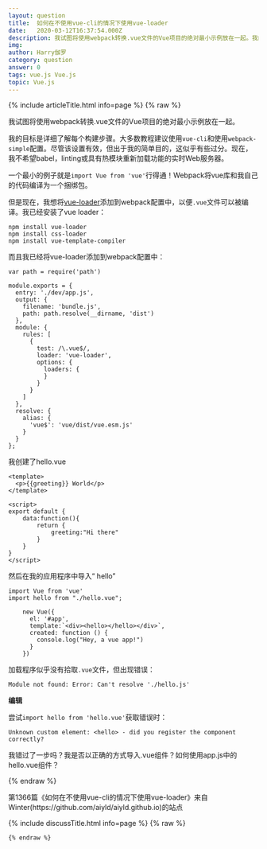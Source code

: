 ```yaml
---
layout: question
title:  如何在不使用vue-cli的情况下使用vue-loader
date:   2020-03-12T16:37:54.000Z
description: 我试图将使用webpack转换.vue文件的Vue项目的绝对最小示例放在一起。我的目标是详细了解每个构建步骤。大多数教程建议使用vue-cli和使用w...
img: 
author: Harry伽罗
category: question
answer: 0
tags: vue.js Vue.js
topic: Vue.js
---
```

<div class="article-root">
  <div class="article">
    {% include articleTitle.html info=page %}
    {% raw %}
    <div class="article-content"><p><font style="vertical-align: inherit;"><font style="vertical-align: inherit;">我试图将使用webpack转换.vue文件的Vue项目的绝对最小示例放在一起。</font></font></p>

<p><font style="vertical-align: inherit;"><font style="vertical-align: inherit;">我的目标是详细了解每个构建步骤。</font><font style="vertical-align: inherit;">大多数教程建议使用</font></font><code>vue-cli</code><font style="vertical-align: inherit;"><font style="vertical-align: inherit;">和使用</font></font><code>webpack-simple</code><font style="vertical-align: inherit;"><font style="vertical-align: inherit;">配置。</font><font style="vertical-align: inherit;">尽管该设置有效，但出于我的简单目的，这似乎有些过分。</font><font style="vertical-align: inherit;">现在，我不希望babel，linting或具有热模块重新加载功能的实时Web服务器。</font></font></p>

<p><font style="vertical-align: inherit;"><font style="vertical-align: inherit;">一个最小的例子就是</font></font><code>import Vue from 'vue'</code><font style="vertical-align: inherit;"><font style="vertical-align: inherit;">行得通！</font><font style="vertical-align: inherit;">Webpack将vue库和我自己的代码编译为一个捆绑包。</font></font></p>

<p><font style="vertical-align: inherit;"><font style="vertical-align: inherit;">但是现在，我想将</font></font><a href="https://vue-loader.vuejs.org/en/" rel="noreferrer"><font style="vertical-align: inherit;"><font style="vertical-align: inherit;">vue-loader</font></font></a><font style="vertical-align: inherit;"><font style="vertical-align: inherit;">添加</font><font style="vertical-align: inherit;">到webpack配置中，以便</font></font><code>.vue</code><font style="vertical-align: inherit;"><font style="vertical-align: inherit;">文件可以被编译。</font><font style="vertical-align: inherit;">我已经安装了vue loader：</font></font></p>

<pre><code>npm install vue-loader<font></font>
npm install css-loader<font></font>
npm install vue-template-compiler <font></font>
</code></pre>

<p><font style="vertical-align: inherit;"><font style="vertical-align: inherit;">而且我已经将vue-loader添加到webpack配置中：</font></font></p>

<pre><code>var path = require('path')<font></font>
<font></font>
module.exports = {<font></font>
  entry: './dev/app.js',<font></font>
  output: {<font></font>
    filename: 'bundle.js',<font></font>
    path: path.resolve(__dirname, 'dist')<font></font>
  },<font></font>
  module: {<font></font>
    rules: [<font></font>
      {<font></font>
        test: /\.vue$/,<font></font>
        loader: 'vue-loader',<font></font>
        options: {<font></font>
          loaders: {<font></font>
          }<font></font>
        }<font></font>
      }<font></font>
    ]<font></font>
  },<font></font>
  resolve: {<font></font>
    alias: {<font></font>
      'vue$': 'vue/dist/vue.esm.js'<font></font>
    }<font></font>
  }<font></font>
};<font></font>
</code></pre>

<p><font style="vertical-align: inherit;"><font style="vertical-align: inherit;">我创建了hello.vue</font></font></p>

<pre><code>&lt;template&gt;<font></font>
  &lt;p&gt;{{greeting}} World&lt;/p&gt;<font></font>
&lt;/template&gt;<font></font>
<font></font>
&lt;script&gt;<font></font>
export default {<font></font>
    data:function(){<font></font>
        return {<font></font>
            greeting:"Hi there"<font></font>
        }<font></font>
    }<font></font>
}<font></font>
&lt;/script&gt;<font></font>
</code></pre>

<p><font style="vertical-align: inherit;"><font style="vertical-align: inherit;">然后在我的应用程序中导入“ hello”</font></font></p>

<pre><code>import Vue from 'vue'<font></font>
import hello from "./hello.vue";<font></font>
<font></font>
    new Vue({<font></font>
      el: '#app',<font></font>
      template:`&lt;div&gt;&lt;hello&gt;&lt;/hello&gt;&lt;/div&gt;`,<font></font>
      created: function () {   <font></font>
        console.log("Hey, a vue app!")<font></font>
      }<font></font>
    })<font></font>
</code></pre>

<p><font style="vertical-align: inherit;"><font style="vertical-align: inherit;">加载程序似乎没有拾取</font></font><code>.vue</code><font style="vertical-align: inherit;"><font style="vertical-align: inherit;">文件，但出现错误：</font></font></p>

<pre><code>Module not found: Error: Can't resolve './hello.js' 
</code></pre>

<p><strong><font style="vertical-align: inherit;"><font style="vertical-align: inherit;">编辑</font></font></strong></p>

<p><font style="vertical-align: inherit;"><font style="vertical-align: inherit;">尝试</font></font><code>import hello from 'hello.vue'</code><font style="vertical-align: inherit;"><font style="vertical-align: inherit;">获取错误时：</font></font></p>

<pre><code>Unknown custom element: &lt;hello&gt; - did you register the component correctly?
</code></pre>

<p><font style="vertical-align: inherit;"><font style="vertical-align: inherit;">我错过了一步吗？</font><font style="vertical-align: inherit;">我是否以正确的方式导入.vue组件？</font><font style="vertical-align: inherit;">如何使用app.js中的hello.vue组件？</font></font></p></div>
    {% endraw %}
  </div>
  <p class="winter_mark">第1366篇《如何在不使用vue-cli的情况下使用vue-loader》来自Winter(https://github.com/aiyld/aiyld.github.io)的站点</p>
  <div class="discuss-wrapper">
    {% include discussTitle.html info=page %}
    {% raw %}
    
    {% endraw %}
  </div>
<div>
